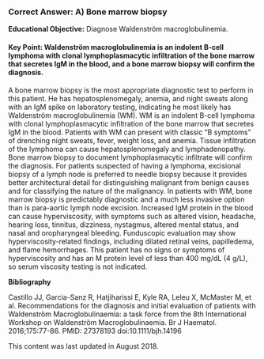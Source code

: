 
### Correct Answer: A) Bone marrow biopsy 

**Educational Objective:** Diagnose Waldenström macroglobulinemia.

#### **Key Point:** Waldenström macroglobulinemia is an indolent B-cell lymphoma with clonal lymphoplasmacytic infiltration of the bone marrow that secretes IgM in the blood, and a bone marrow biopsy will confirm the diagnosis.

A bone marrow biopsy is the most appropriate diagnostic test to perform in this patient. He has hepatosplenomegaly, anemia, and night sweats along with an IgM spike on laboratory testing, indicating he most likely has Waldenström macroglobulinemia (WM). WM is an indolent B-cell lymphoma with clonal lymphoplasmacytic infiltration of the bone marrow that secretes IgM in the blood. Patients with WM can present with classic “B symptoms” of drenching night sweats, fever, weight loss, and anemia. Tissue infiltration of the lymphoma can cause hepatosplenomegaly and lymphadenopathy. Bone marrow biopsy to document lymphoplasmacytic infiltrate will confirm the diagnosis.
For patients suspected of having a lymphoma, excisional biopsy of a lymph node is preferred to needle biopsy because it provides better architectural detail for distinguishing malignant from benign causes and for classifying the nature of the malignancy. In patients with WM, bone marrow biopsy is predictably diagnostic and a much less invasive option than is para-aortic lymph node excision.
Increased IgM protein in the blood can cause hyperviscosity, with symptoms such as altered vision, headache, hearing loss, tinnitus, dizziness, nystagmus, altered mental status, and nasal and oropharyngeal bleeding. Funduscopic evaluation may show hyperviscosity-related findings, including dilated retinal veins, papilledema, and flame hemorrhages. This patient has no signs or symptoms of hyperviscosity and has an M protein level of less than 400 mg/dL (4 g/L), so serum viscosity testing is not indicated.

**Bibliography**

Castillo JJ, Garcia-Sanz R, Hatjiharissi E, Kyle RA, Leleu X, McMaster M, et al. Recommendations for the diagnosis and initial evaluation of patients with Waldenström Macroglobulinaemia: a task force from the 8th International Workshop on Waldenström Macroglobulinaemia. Br J Haematol. 2016;175:77-86. PMID: 27378193 doi:10.1111/bjh.14196

This content was last updated in August 2018.